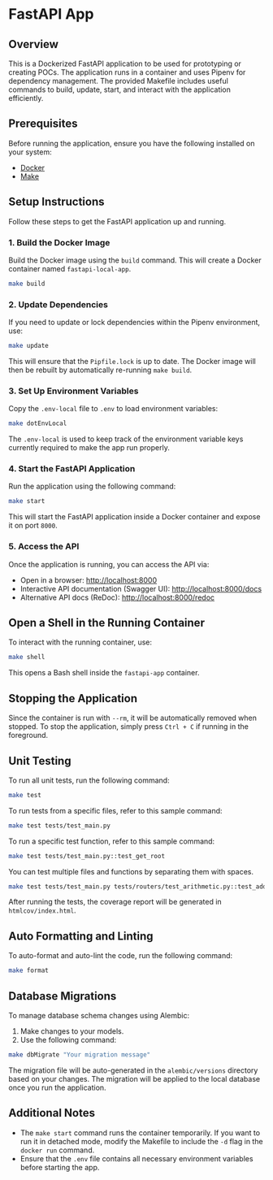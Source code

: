 # FastAPI App

## Overview
This is a Dockerized FastAPI application to be used for prototyping or creating POCs. The application runs in a container and uses Pipenv for dependency management. The provided Makefile includes useful commands to build, update, start, and interact with the application efficiently.

## Prerequisites
Before running the application, ensure you have the following installed on your system:
- [Docker](https://docs.docker.com/get-docker/)
- [Make](https://www.gnu.org/software/make/)

## Setup Instructions
Follow these steps to get the FastAPI application up and running.

### 1. Build the Docker Image
Build the Docker image using the `build` command. This will create a Docker container named `fastapi-local-app`.
```sh
make build
```

### 2. Update Dependencies
If you need to update or lock dependencies within the Pipenv environment, use:
```sh
make update
```
This will ensure that the `Pipfile.lock` is up to date. The Docker image will then be rebuilt by automatically re-running `make build`.

### 3. Set Up Environment Variables
Copy the `.env-local` file to `.env` to load environment variables:
```sh
make dotEnvLocal
```
The `.env-local` is used to keep track of the environment variable keys currently required to make the app run properly.

### 4. Start the FastAPI Application
Run the application using the following command:
```sh
make start
```
This will start the FastAPI application inside a Docker container and expose it on port `8000`.

### 5. Access the API
Once the application is running, you can access the API via:
- Open in a browser: [http://localhost:8000](http://localhost:8000)
- Interactive API documentation (Swagger UI): [http://localhost:8000/docs](http://localhost:8000/docs)
- Alternative API docs (ReDoc): [http://localhost:8000/redoc](http://localhost:8000/redoc)

## Open a Shell in the Running Container
To interact with the running container, use:
```sh
make shell
```
This opens a Bash shell inside the `fastapi-app` container.

## Stopping the Application
Since the container is run with `--rm`, it will be automatically removed when stopped. To stop the application, simply press `Ctrl + C` if running in the foreground.

## Unit Testing
To run all unit tests, run the following command:
```sh
make test
```
To run tests from a specific files, refer to this sample command:
```sh
make test tests/test_main.py
```
To run a specific test function, refer to this sample command:
```sh
make test tests/test_main.py::test_get_root
```
You can test multiple files and functions by separating them with spaces.
```sh
make test tests/test_main.py tests/routers/test_arithmetic.py::test_add
```
After running the tests, the coverage report will be generated in `htmlcov/index.html`.

## Auto Formatting and Linting
To auto-format and auto-lint the code, run the following command:
```sh
make format
```

## Database Migrations
To manage database schema changes using Alembic:
1. Make changes to your models.
2. Use the following command:
```sh
make dbMigrate "Your migration message"
```
The migration file will be auto-generated in the `alembic/versions` directory based on your changes. The migration will be applied to the local database once you run the application.

## Additional Notes
- The `make start` command runs the container temporarily. If you want to run it in detached mode, modify the Makefile to include the `-d` flag in the `docker run` command.
- Ensure that the `.env` file contains all necessary environment variables before starting the app.